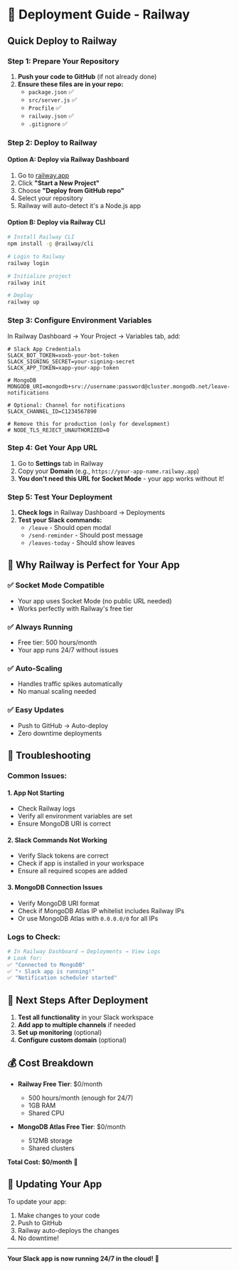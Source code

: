 # 🚀 Deployment Guide - Railway

## Quick Deploy to Railway

### Step 1: Prepare Your Repository
1. **Push your code to GitHub** (if not already done)
2. **Ensure these files are in your repo:**
   - `package.json` ✅
   - `src/server.js` ✅
   - `Procfile` ✅
   - `railway.json` ✅
   - `.gitignore` ✅

### Step 2: Deploy to Railway

#### Option A: Deploy via Railway Dashboard
1. Go to [railway.app](https://railway.app)
2. Click **"Start a New Project"**
3. Choose **"Deploy from GitHub repo"**
4. Select your repository
5. Railway will auto-detect it's a Node.js app

#### Option B: Deploy via Railway CLI
```bash
# Install Railway CLI
npm install -g @railway/cli

# Login to Railway
railway login

# Initialize project
railway init

# Deploy
railway up
```

### Step 3: Configure Environment Variables

In Railway Dashboard → Your Project → Variables tab, add:

```env
# Slack App Credentials
SLACK_BOT_TOKEN=xoxb-your-bot-token
SLACK_SIGNING_SECRET=your-signing-secret
SLACK_APP_TOKEN=xapp-your-app-token

# MongoDB
MONGODB_URI=mongodb+srv://username:password@cluster.mongodb.net/leave-notifications

# Optional: Channel for notifications
SLACK_CHANNEL_ID=C1234567890

# Remove this for production (only for development)
# NODE_TLS_REJECT_UNAUTHORIZED=0
```

### Step 4: Get Your App URL

1. Go to **Settings** tab in Railway
2. Copy your **Domain** (e.g., `https://your-app-name.railway.app`)
3. **You don't need this URL for Socket Mode** - your app works without it!

### Step 5: Test Your Deployment

1. **Check logs** in Railway Dashboard → Deployments
2. **Test your Slack commands:**
   - `/leave` - Should open modal
   - `/send-reminder` - Should post message
   - `/leaves-today` - Should show leaves

## 🎯 Why Railway is Perfect for Your App

### ✅ **Socket Mode Compatible**
- Your app uses Socket Mode (no public URL needed)
- Works perfectly with Railway's free tier

### ✅ **Always Running**
- Free tier: 500 hours/month
- Your app runs 24/7 without issues

### ✅ **Auto-Scaling**
- Handles traffic spikes automatically
- No manual scaling needed

### ✅ **Easy Updates**
- Push to GitHub → Auto-deploy
- Zero downtime deployments

## 🔧 Troubleshooting

### Common Issues:

#### 1. **App Not Starting**
- Check Railway logs
- Verify all environment variables are set
- Ensure MongoDB URI is correct

#### 2. **Slack Commands Not Working**
- Verify Slack tokens are correct
- Check if app is installed in your workspace
- Ensure all required scopes are added

#### 3. **MongoDB Connection Issues**
- Verify MongoDB URI format
- Check if MongoDB Atlas IP whitelist includes Railway IPs
- Or use MongoDB Atlas with `0.0.0.0/0` for all IPs

### Logs to Check:
```bash
# In Railway Dashboard → Deployments → View Logs
# Look for:
✅ "Connected to MongoDB"
✅ "⚡️ Slack app is running!"
✅ "Notification scheduler started"
```

## 🚀 Next Steps After Deployment

1. **Test all functionality** in your Slack workspace
2. **Add app to multiple channels** if needed
3. **Set up monitoring** (optional)
4. **Configure custom domain** (optional)

## 💰 Cost Breakdown

- **Railway Free Tier**: $0/month
  - 500 hours/month (enough for 24/7)
  - 1GB RAM
  - Shared CPU

- **MongoDB Atlas Free Tier**: $0/month
  - 512MB storage
  - Shared clusters

**Total Cost: $0/month** 🎉

## 🔄 Updating Your App

To update your app:
1. Make changes to your code
2. Push to GitHub
3. Railway auto-deploys the changes
4. No downtime!

---

**Your Slack app is now running 24/7 in the cloud!** 🌟 